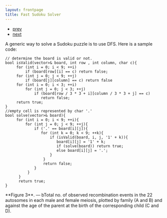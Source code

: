 ```yaml
---
layout: frontpage
title: Fast Sudoku Solver
---
```

<link rel="stylesheet" href="//cdnjs.cloudflare.com/ajax/libs/highlight.js/9.2.0/styles/default.min.css">
<script src="//cdnjs.cloudflare.com/ajax/libs/highlight.js/9.2.0/highlight.min.js"></script>
<script>hljs.initHighlightingOnLoad();</script>

<div class="navbar">
  <div class="navbar-inner">
      <ul class="nav">
          <li><a href="mousebc_fig3.html">prev</a></li>
          <li><a href="iplotCorr.html">next</a></li>
      </ul>
  </div>
</div>

A generic way to solve a Sudoku puzzle is to use DFS. Here is a sample code:

<div><pre><code class="cpp">// determine the board is valid or not.
bool isValid(vector<vector<char>>& board, int row , int column, char c){
     for (int i = 0; i < 9; ++i)
         if (board[row][i] == c) return false;
     for (int j = 0; j < 9; ++j)
         if (board[j][column] == c) return false
     for (int i = 0; i < 3; ++i)
         for (int j = 0; j < 3; ++j)
             if (board[row / 3 * 3 + i][column / 3 * 3 + j] == c)
                return false;
     return true;
}
//empty cell is represented by char '.'
bool solve(vector<vector<char>>& board){
     for (int i = 0; i < 9; ++i){
         for (int j = 0; j < 9; ++j){
             if ('.' == board[i][j]){
                for (int k = 0; k < 9; ++k){
                    if (isValid(board, i, j, '1' + k)){
                       board[i][j] = '1' + k;
                       if (solve(board)) return true;
                       else board[i][j] = '.';
                    }
                 }
                 return false;
             }
          }
      }
      return true;
} 
</code></pre></div>


<div>
**Figure 3**. &mdash; bTotal no. of observed recombination events in the 22
autosomes in each male and female meiosis, plotted by family (A and
B) and against the age of the parent at the birth of the
corresponding child (C and D).</div>